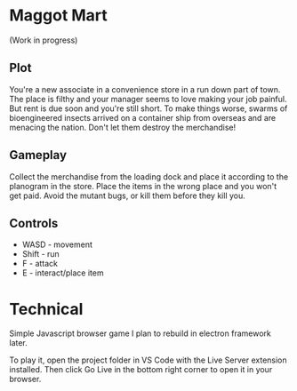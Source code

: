 # Maggot Mart

(Work in progress)

## Plot

You're a new associate in a convenience store in a run down part of town. The place is filthy and your manager seems to love making your job painful. But rent is due soon and you're still short. To make things worse, swarms of bioengineered insects arrived on a container ship from overseas and are menacing the nation. Don't let them destroy the merchandise!

## Gameplay

Collect the merchandise from the loading dock and place it according to the planogram in the store. Place the items in the wrong place and you won't get paid. Avoid the mutant bugs, or kill them before they kill you.

## Controls

- WASD - movement
- Shift - run
- F - attack
- E - interact/place item

# Technical

Simple Javascript browser game I plan to rebuild in electron framework later.

To play it, open the project folder in VS Code with the Live Server extension installed. Then click Go Live in the bottom right corner to open it in your browser.
